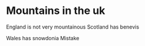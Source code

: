 # Mountains in the uk 

England is not very mountainous 
Scotland has benevis

Wales has snowdonia
Mistake

